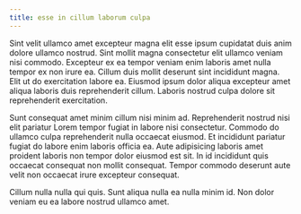```yaml
---
title: esse in cillum laborum culpa
---
```


Sint velit ullamco amet excepteur magna elit esse ipsum cupidatat duis anim dolore ullamco nostrud. Sint mollit magna consectetur elit ullamco veniam nisi commodo. Excepteur ex ea tempor veniam enim laboris amet nulla tempor ex non irure ea. Cillum duis mollit deserunt sint incididunt magna. Elit ut do exercitation labore ea. Eiusmod ipsum dolor aliqua excepteur amet aliqua laboris duis reprehenderit cillum. Laboris nostrud culpa dolore sit reprehenderit exercitation.

Sunt consequat amet minim cillum nisi minim ad. Reprehenderit nostrud nisi elit pariatur Lorem tempor fugiat in labore nisi consectetur. Commodo do ullamco culpa reprehenderit nulla occaecat eiusmod. Et incididunt pariatur fugiat do labore enim laboris officia ea. Aute adipisicing laboris amet proident laboris non tempor dolor eiusmod est sit. In id incididunt quis occaecat consequat non mollit consequat. Tempor commodo deserunt aute velit non occaecat irure excepteur consequat.

Cillum nulla nulla qui quis. Sunt aliqua nulla ea nulla minim id. Non dolor veniam eu ea labore nostrud ullamco amet.